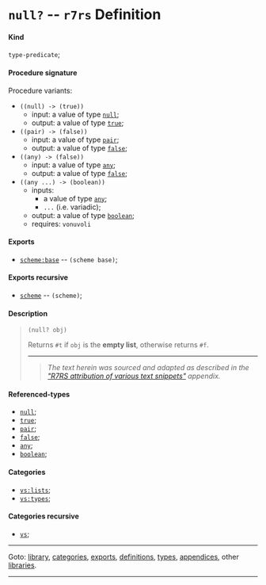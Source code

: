 

<a id='definition__r7rs__null_3f'></a>

# `null?` -- `r7rs` Definition


<a id='definition__r7rs__null_3f__kind'></a>

#### Kind

`type-predicate`;


<a id='definition__r7rs__null_3f__procedure-signature'></a>

#### Procedure signature

Procedure variants:
 * `((null) -> (true))`
   * input: a value of type [`null`](../../r7rs/types/null.md#type__r7rs__null);
   * output: a value of type [`true`](../../r7rs/types/true.md#type__r7rs__true);
 * `((pair) -> (false))`
   * input: a value of type [`pair`](../../r7rs/types/pair.md#type__r7rs__pair);
   * output: a value of type [`false`](../../r7rs/types/false.md#type__r7rs__false);
 * `((any) -> (false))`
   * input: a value of type [`any`](../../r7rs/types/any.md#type__r7rs__any);
   * output: a value of type [`false`](../../r7rs/types/false.md#type__r7rs__false);
 * `((any ...) -> (boolean))`
   * inputs:
     * a value of type [`any`](../../r7rs/types/any.md#type__r7rs__any);
     * `...` (i.e. variadic);
   * output: a value of type [`boolean`](../../r7rs/types/boolean.md#type__r7rs__boolean);
   * requires: `vonuvoli`


<a id='definition__r7rs__null_3f__exports'></a>

#### Exports

 * [`scheme:base`](../../r7rs/exports/scheme_3a_base.md#export__r7rs__scheme_3a_base) -- `(scheme base)`;


<a id='definition__r7rs__null_3f__exports-recursive'></a>

#### Exports recursive

 * [`scheme`](../../r7rs/exports/scheme.md#export__r7rs__scheme) -- `(scheme)`;


<a id='definition__r7rs__null_3f__description'></a>

#### Description

> ````
> (null? obj)
> ````
> 
> 
> Returns `#t` if `obj` is the __empty list__,
> otherwise returns `#f`.
> 
> 
> ----
> > *The text herein was sourced and adapted as described in the ["R7RS attribution of various text snippets"](../../r7rs/appendices/attribution.md#appendix__r7rs__attribution) appendix.*


<a id='definition__r7rs__null_3f__referenced-types'></a>

#### Referenced-types

 * [`null`](../../r7rs/types/null.md#type__r7rs__null);
 * [`true`](../../r7rs/types/true.md#type__r7rs__true);
 * [`pair`](../../r7rs/types/pair.md#type__r7rs__pair);
 * [`false`](../../r7rs/types/false.md#type__r7rs__false);
 * [`any`](../../r7rs/types/any.md#type__r7rs__any);
 * [`boolean`](../../r7rs/types/boolean.md#type__r7rs__boolean);


<a id='definition__r7rs__null_3f__categories'></a>

#### Categories

 * [`vs:lists`](../../r7rs/categories/vs_3a_lists.md#category__r7rs__vs_3a_lists);
 * [`vs:types`](../../r7rs/categories/vs_3a_types.md#category__r7rs__vs_3a_types);


<a id='definition__r7rs__null_3f__categories-recursive'></a>

#### Categories recursive

 * [`vs`](../../r7rs/categories/vs.md#category__r7rs__vs);

----

Goto: [library](../../r7rs/_index.md#library__r7rs), [categories](../../r7rs/categories/_index.md#toc__r7rs__categories), [exports](../../r7rs/exports/_index.md#toc__r7rs__exports), [definitions](../../r7rs/definitions/_index.md#toc__r7rs__definitions), [types](../../r7rs/types/_index.md#toc__r7rs__types), [appendices](../../r7rs/appendices/_index.md#toc__r7rs__appendices), other [libraries](../../_libraries.md#toc__libraries).

----

